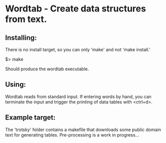 # Wordtab - Create data structures from text.
## Installing:
There is no install target, so you can only 'make' and not 'make install.'

$> make

Should produce the wordtab executable. 

## Using:
Wordtab reads from standard input. If entering words by hand, you can terminate the input and trigger the printing of data tables with <ctrl+d>.

## Example target:
The 'trotsky' folder contains a makefile that downloads some public domain text for generating tables. Pre-processing is a work in progress...
